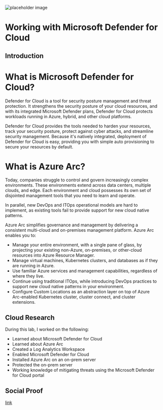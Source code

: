 ![placeholder image](https://i.ytimg.com/vi/26z6SwScYx4/maxresdefault.jpg)

# Working with Microsoft Defender for Cloud

## Introduction

# What is Microsoft Defender for Cloud?

Defender for Cloud is a tool for security posture management and threat protection. It strengthens the security posture of your cloud resources, and with its integrated Microsoft Defender plans, Defender for Cloud protects workloads running in Azure, hybrid, and other cloud platforms.

Defender for Cloud provides the tools needed to harden your resources, track your security posture, protect against cyber attacks, and streamline security management. Because it's natively integrated, deployment of Defender for Cloud is easy, providing you with simple auto provisioning to secure your resources by default.

# What is Azure Arc?

Today, companies struggle to control and govern increasingly complex environments. These environments extend across data centers, multiple clouds, and edge. Each environment and cloud possesses its own set of disjointed management tools that you need to learn and operate.

In parallel, new DevOps and ITOps operational models are hard to implement, as existing tools fail to provide support for new cloud native patterns.

Azure Arc simplifies governance and management by delivering a consistent multi-cloud and on-premises management platform. Azure Arc enables you to:

* Manage your entire environment, with a single pane of glass, by projecting your existing non-Azure, on-premises, or other-cloud resources into Azure Resource Manager.
* Manage virtual machines, Kubernetes clusters, and databases as if they are running in Azure.
* Use familiar Azure services and management capabilities, regardless of where they live.
* Continue using traditional ITOps, while introducing DevOps practices to support new cloud native patterns in your environment.
* Configure Custom Locations as an abstraction layer on top of Azure Arc-enabled Kubernetes cluster, cluster connect, and cluster extensions.

## Cloud Research

During this lab, I worked on the following:

* Learned about Microsoft Defender for Cloud
* Learned about Azure Arc
* Created a Log Analytics Workspace
* Enabled Microsoft Defender for Cloud
* Installed Azure Arc on an on-prem server
* Protected the on-prem server
* Working knowledge of mitigating threats using the Microsoft Defender for Cloud portal

## Social Proof

[link](link)
